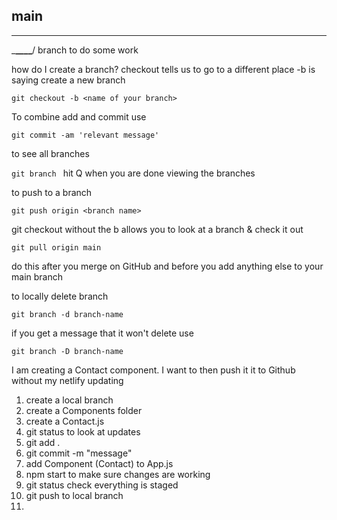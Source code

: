 ## main

---

\_**\_\_\_\_**/
branch to do some work

how do I create a branch?
checkout tells us to go to a different place
-b is saying create a new branch

`git checkout -b <name of your branch>`

To combine add and commit use

`git commit -am 'relevant message'`

to see all branches

`git branch `
hit Q when you are done viewing the branches

to push to a branch

`git push origin <branch name>`

git checkout <branch name> without the b allows you to look at a branch & check it out

`git pull origin main`

do this after you merge on GitHub and before you add anything else to your main branch

to locally delete branch

`git branch -d branch-name`

if you get a message that it won't delete use

`git branch -D branch-name `

I am creating a Contact component. I want to then push it it to Github without my netlify updating

1. create a local branch
2. create a Components folder
3. create a Contact.js
4. git status to look at updates
5. git add .
6. git commit -m "message"
7. add Component (Contact) to App.js
8. npm start to make sure changes are working
9. git status check everything is staged
10. git push to local branch
11.
